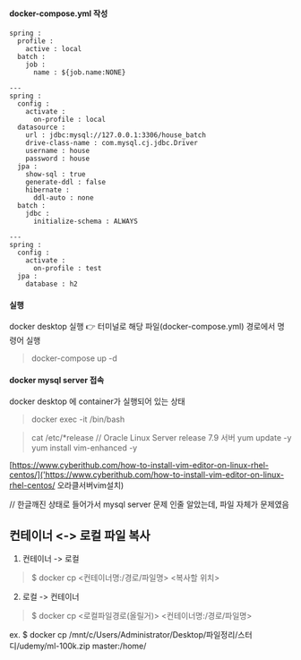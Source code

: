 ﻿##

#### docker-compose.yml 작성 
```
spring :
  profile :
    active : local
  batch :
    job :
      name : ${job.name:NONE}

---
spring :
  config :
    activate :
      on-profile : local
  datasource :
    url : jdbc:mysql://127.0.0.1:3306/house_batch
    drive-class-name : com.mysql.cj.jdbc.Driver
    username : house
    password : house
  jpa :
    show-sql : true
    generate-ddl : false
    hibernate :
      ddl-auto : none
  batch :
    jdbc :
      initialize-schema : ALWAYS

---
spring :
  config :
    activate :
      on-profile : test
  jpa :
    database : h2

```

#### 실행 
docker desktop 실행 👉 터미널로 해당 파일(docker-compose.yml) 경로에서 명령어 실행 
> docker-compose up -d

#### docker mysql server 접속 
docker desktop 에 container가 실행되어 있는 상태
> docker exec -it <continaer-name> /bin/bash 

> cat /etc/*release  // Oracle Linux Server release 7.9 서버
> yum update -y
> yum install vim-enhanced -y

[https://www.cyberithub.com/how-to-install-vim-editor-on-linux-rhel-centos/]('https://www.cyberithub.com/how-to-install-vim-editor-on-linux-rhel-centos/ 오라클서버vim설치)

// 한글깨진 상태로 들어가서 mysql server 문제 인줄 알았는데, 파일 자체가 문제였음 

## 컨테이너 <-> 로컬 파일 복사 
1. 컨테이너 -> 로컬 

  > $ docker cp <컨테이너명:/경로/파일명> <복사할 위치>

2. 로컬 -> 컨테이너

  > $ docker cp <로컬파일경로(올릴거)> <컨테이너명:/경로/파일명>

  ex. 
    $ docker cp /mnt/c/Users/Administrator/Desktop/파일정리/스터디/udemy/ml-100k.zip master:/home/